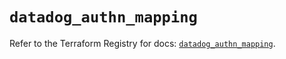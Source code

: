 # `datadog_authn_mapping`

Refer to the Terraform Registry for docs: [`datadog_authn_mapping`](https://registry.terraform.io/providers/datadog/datadog/3.41.0/docs/resources/authn_mapping).
